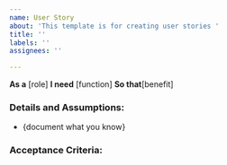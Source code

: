 ```yaml
---
name: User Story
about: 'This template is for creating user stories '
title: ''
labels: ''
assignees: ''

---
```


**As a** [role]
**I need** [function]
**So that**[benefit]

### Details and Assumptions:
* {document what you know}

### Acceptance Criteria:
